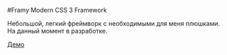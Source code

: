 #Framy Modern CSS 3 Framework

Небольшой, легкий фреймворк с необходимыми для меня плюшками. На данный момент в разработке.

[Демо](https://dhawkmoon.github.io/framy/)